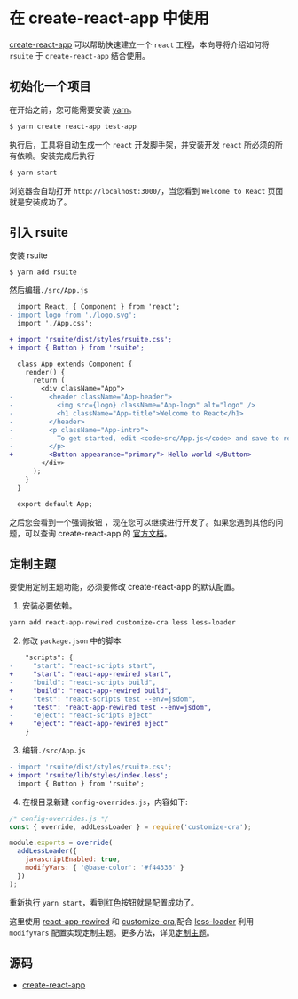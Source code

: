 # 在 create-react-app 中使用

[create-react-app][create-react-app] 可以帮助快速建立一个 `react` 工程，本向导将介绍如何将 `rsuite` 于 `create-react-app` 结合使用。

## 初始化一个项目

在开始之前，您可能需要安装 [yarn][yarn]。

```bash
$ yarn create react-app test-app
```

执行后，工具将自动生成一个 `react` 开发脚手架，并安装开发 `react` 所必须的所有依赖。安装完成后执行

```bash
$ yarn start
```

浏览器会自动打开 `http://localhost:3000/`，当您看到 `Welcome to React` 页面就是安装成功了。

## 引入 rsuite

安装 rsuite

```
$ yarn add rsuite
```

然后编辑`./src/App.js`

```diff
  import React, { Component } from 'react';
- import logo from './logo.svg';
  import './App.css';

+ import 'rsuite/dist/styles/rsuite.css';
+ import { Button } from 'rsuite';

  class App extends Component {
    render() {
      return (
        <div className="App">
-         <header className="App-header">
-           <img src={logo} className="App-logo" alt="logo" />
-           <h1 className="App-title">Welcome to React</h1>
-         </header>
-         <p className="App-intro">
-           To get started, edit <code>src/App.js</code> and save to reload.
-         </p>
+         <Button appearance="primary"> Hello world </Button>
        </div>
      );
    }
  }

  export default App;
```

之后您会看到一个强调按钮 ，现在您可以继续进行开发了。如果您遇到其他的问题，可以查询 create-react-app 的 [官方文档][create-react-app-readme]。

## 定制主题

要使用定制主题功能，必须要修改 create-react-app 的默认配置。

1.  安装必要依赖。

```bash
yarn add react-app-rewired customize-cra less less-loader
```

2.  修改 `package.json` 中的脚本

```diff
    "scripts": {
-     "start": "react-scripts start",
+     "start": "react-app-rewired start",
-     "build": "react-scripts build",
+     "build": "react-app-rewired build",
-     "test": "react-scripts test --env=jsdom",
+     "test": "react-app-rewired test --env=jsdom",
-     "eject": "react-scripts eject"
+     "eject": "react-app-rewired eject"
    }
```

3.  编辑`./src/App.js`

```diff
- import 'rsuite/dist/styles/rsuite.css';
+ import 'rsuite/lib/styles/index.less';
  import { Button } from 'rsuite';
```

4.  在根目录新建 `config-overrides.js`，内容如下:

```javascript
/* config-overrides.js */
const { override, addLessLoader } = require('customize-cra');

module.exports = override(
  addLessLoader({
    javascriptEnabled: true,
    modifyVars: { '@base-color': '#f44336' }
  })
);
```

重新执行 `yarn start`，看到红色按钮就是配置成功了。

这里使用 [react-app-rewired][react-app-rewired] 和 [customize-cra][customize-cra],配合 [less-loader][less-loader] 利用 `modifyVars` 配置实现定制主题。更多方法，详见[定制主题](/guide/themes)。

## 源码

- [create-react-app](https://github.com/rsuite/examples/tree/master/create-react-app)

[yarn]: https://yarnpkg.com/
[nvm]: https://github.com/creationix/nvm#installation
[nvm-windows]: https://github.com/coreybutler/nvm-windows#node-version-manager-nvm-for-windows
[create-react-app]: https://github.com/facebook/create-react-app
[create-react-app-readme]: https://github.com/facebook/create-react-app/blob/next/README.md
[react-app-rewired]: https://github.com/timarney/react-app-rewired
[customize-cra]: https://github.com/arackaf/customize-cra
[less-loader]: https://github.com/webpack-contrib/less-loader
